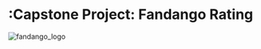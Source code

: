 # :Capstone Project: Fandango Rating 

![fandango_logo](https://github.com/user-attachments/assets/0da63161-5bc1-45e7-b7a9-e5ae8fa5c635)

